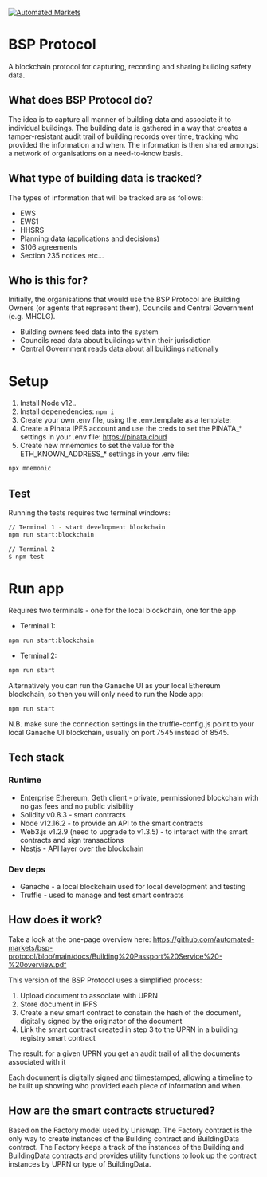 [![Automated Markets](https://circleci.com/gh/automated-markets/bsp-protocol.svg?style=svg)](https://circleci.com/gh/automated-markets/bsp-protocol)

# BSP Protocol
A blockchain protocol for capturing, recording and sharing building safety data.

## What does BSP Protocol do?
The idea is to capture all manner of building data and associate it to individual buildings. The building data is gathered in a way that creates a tamper-resistant audit trail of building records over time, tracking who provided the information and when. The information is then shared amongst a network of organisations on a need-to-know basis.

## What type of building data is tracked?
The types of information that will be tracked are as follows:

* EWS
* EWS1
* HHSRS
* Planning data (applications and decisions)
* S106 agreements
* Section 235 notices
etc... 

## Who is this for?
Initially, the organisations that would use the BSP Protocol are Building Owners (or agents that represent them), Councils and Central Government (e.g. MHCLG).

* Building owners feed data into the system
* Councils read data about buildings within their jurisdiction
* Central Government reads data about all buildings nationally 

# Setup

1. Install Node v12.*.*
2. Install depenedencies: `npm i`
3. Create your own .env file, using the .env.template as a template:
4. Create a Pinata IPFS account and use the creds to set the PINATA_* settings in your .env file: https://pinata.cloud
5. Create new mnemonics to set the value for the ETH_KNOWN_ADDRESS_* settings in your .env file:
```bash
npx mnemonic
```

## Test

Running the tests requires two terminal windows:

```bash
// Terminal 1 - start development blockchain
npm run start:blockchain
```

```bash
// Terminal 2
$ npm test
```

# Run app
Requires two terminals - one for the local blockchain, one for the app

* Terminal 1:
```bash
npm run start:blockchain
```
* Terminal 2:
```bash
npm run start
```

Alternatively you can run the Ganache UI as your local Ethereum blockchain, so then you will only need to run the Node app:
```bash
npm run start
```
N.B. make sure the connection settings in the truffle-config.js point to your local Ganache UI blockchain, usually on port 7545 instead of 8545.

## Tech stack

### Runtime
* Enterprise Ethereum, Geth client - private, permissioned blockchain with no gas fees and no public visibility
* Solidity v0.8.3 - smart contracts
* Node v12.16.2 - to provide an API to the smart contracts
* Web3.js v1.2.9 (need to upgrade to v1.3.5) - to interact with the smart contracts and sign transactions
* Nestjs - API layer over the blockchain

### Dev deps
* Ganache - a local blockchain used for local development and testing
* Truffle - used to manage and test smart contracts

## How does it work?
Take a look at the one-page overview here: https://github.com/automated-markets/bsp-protocol/blob/main/docs/Building%20Passport%20Service%20-%20overview.pdf

This version of the BSP Protocol uses a simplified process:

1. Upload document to associate with UPRN
2. Store document in IPFS
3. Create a new smart contract to conatain the hash of the document, digitally signed by the originator of the document
4. Link the smart contract created in step 3 to the UPRN in a building registry smart contract

The result: for a given UPRN you get an audit trail of all the documents associated with it

Each document is digitally signed and tiimestamped, allowing a timeline to be built up showing who provided each piece of information and when.

## How are the smart contracts structured?
Based on the Factory model used by Uniswap. The Factory contract is the only way to create instances of the Building contract and BuildingData contract. The Factory keeps a track of the instances of the Building and BuildingData contracts and provides utility functions to look up the contract instances by UPRN or type of BuildingData.



